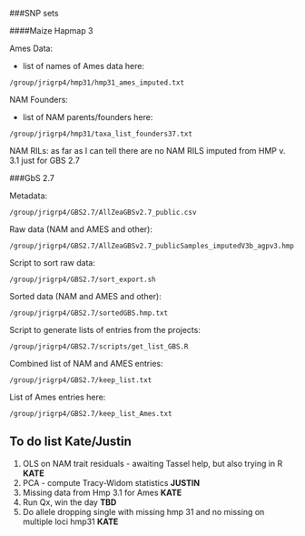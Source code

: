 
###SNP sets

####Maize Hapmap 3

Ames Data: 
- list of names of Ames data here:
```
/group/jrigrp4/hmp31/hmp31_ames_imputed.txt
```

NAM Founders: 
- list of NAM parents/founders here:
```
/group/jrigrp4/hmp31/taxa_list_founders37.txt
```

NAM RILs: as far as I can tell there are no NAM RILS imputed from HMP v. 3.1 just for GBS 2.7

###GbS 2.7

Metadata:     
```
/group/jrigrp4/GBS2.7/AllZeaGBSv2.7_public.csv
```

Raw data (NAM and AMES and other):
```
/group/jrigrp4/GBS2.7/AllZeaGBSv2.7_publicSamples_imputedV3b_agpv3.hmp.gz
```

Script to sort raw data:    
```
/group/jrigrp4/GBS2.7/sort_export.sh
```

Sorted data (NAM and AMES and other):       
```
/group/jrigrp4/GBS2.7/sortedGBS.hmp.txt
```

Script to generate lists of entries from the projects:     
```
/group/jrigrp4/GBS2.7/scripts/get_list_GBS.R
```

Combined list of NAM and AMES entries:    
```
/group/jrigrp4/GBS2.7/keep_list.txt
```

List of Ames entries here:    
```
/group/jrigrp4/GBS2.7/keep_list_Ames.txt
```

## To do list Kate/Justin
1. OLS on NAM trait residuals - awaiting Tassel help, but also trying in R **KATE**
2. PCA - compute Tracy-Widom statistics **JUSTIN**
3. Missing data from Hmp 3.1 for Ames **KATE** 
4. Run Qx, win the day **TBD**
5. Do allele dropping single with missing hmp 31 and no missing on multiple loci hmp31 **KATE**
